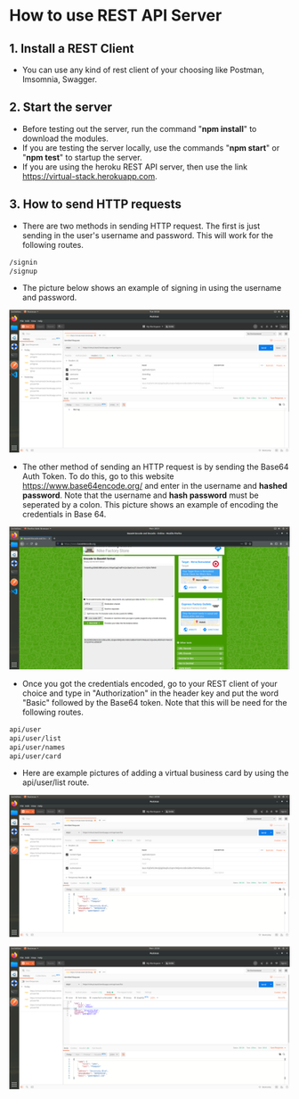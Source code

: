 # How to use REST API Server #
## 1. Install a REST Client
* You can use any kind of rest client of your choosing like Postman, Imsomnia, Swagger.

## 2. Start the server ##
* Before testing out the server, run the command "**npm install**" to download the modules.
* If you are testing the server locally, use the commands "**npm start**" or "**npm test**" to startup the server.
* If you are using the heroku REST API server, then use the link https://virtual-stack.herokuapp.com.

## 3. How to send HTTP requests ##
* There are two methods in sending HTTP request. The first is just sending in the user's username and password. This will work for the following routes.
``` 
/signin
/signup
```
* The picture below shows an example of signing in using the username and password.

![](https://raw.githubusercontent.com/cosmos1255/DBJS-LargeProj/API/readme/apisignin.png)

* The other method of sending an HTTP request is by sending the Base64 Auth Token. To do this, go to this website https://www.base64encode.org/ and enter in the username and **hashed password**. Note that the username and **hash password** must be seperated by a colon. This picture shows an example of encoding the credentials in Base 64.

![](https://raw.githubusercontent.com/cosmos1255/DBJS-LargeProj/API/readme/base64.png)

* Once you got the credentials encoded, go to your REST client of your choice and type in "Authorization" in the header key and put the word "Basic" followed by the Base64 token. Note that this will be need for the following routes.
``` 
api/user
api/user/list
api/user/names
api/user/card
```
* Here are example pictures of adding a virtual business card by using the api/user/list route.

![](https://raw.githubusercontent.com/cosmos1255/DBJS-LargeProj/API/readme/postheader.png)

![](https://raw.githubusercontent.com/cosmos1255/DBJS-LargeProj/API/readme/postbody.png)
